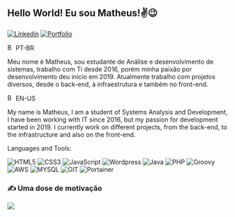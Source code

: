 ## Hello World! Eu sou Matheus!✌️😉

[![Linkedin](https://img.shields.io/badge/LinkedIn-0077B5?style=for-the-badge&logo=linkedin&logoColor=white)](https://www.linkedin.com/in/matheusmendesb01/)  [![Portfolio](https://img.shields.io/badge/website-000000?style=for-the-badge&logo=About.me&logoColor=white)](https://portfolio.precei.com/)

<img height="15" alt="Bandeira do Brasil" src="https://user-images.githubusercontent.com/39463872/117911655-8b8c0980-b2b4-11eb-9291-403c6f7f8a4d.png" style="max-width: 100%;"> PT-BR

Meu nome é Matheus, sou estudante de Análise e desenvolvimento de sistemas, trabalho com Ti desde 2016, porém minha paixão por desenvolvimento deu inicio em 2019. Atualmente trabalho com projetos diversos, desde o back-end, à infraestrutura e também no front-end.

<img height="15" alt="Bandeira dos EUA" src="https://upload.wikimedia.org/wikipedia/en/a/a4/Flag_of_the_United_States.svg" style="max-width: 100%;"> EN-US

My name is Matheus, I am a student of Systems Analysis and Development, I have been working with IT since 2016, but my passion for development started in 2019. I currently work on different projects, from the back-end, to the infrastructure and also on the front-end.

Languages and Tools:

![HTML5](https://img.shields.io/badge/HTML5-E34F26?style=for-the-badge&logo=html5&logoColor=white)
![CSS3](https://img.shields.io/badge/CSS3-1572B6?style=for-the-badge&logo=css3&logoColor=white)
![JavaScript](https://img.shields.io/badge/JavaScript-323330?style=for-the-badge&logo=javascript&logoColor=F7DF1E)
![Wordpress](https://img.shields.io/badge/Wordpress-21759B?style=for-the-badge&logo=wordpress&logoColor=white)
![Java](https://img.shields.io/badge/Java-000?style=for-the-badge&logo=java)
![PHP](https://img.shields.io/badge/PHP-777BB4.svg?style=for-the-badge&logo=PHP&logoColor=white)
![Groovy](https://img.shields.io/badge/apache%20Groovy-4298B8?style=for-the-badge&logo=apachegroovy&logoColor=white)
![AWS](https://img.shields.io/badge/Amazon_AWS-FF9900?style=for-the-badge&logo=amazonaws&logoColor=white)
![MYSQL](https://img.shields.io/badge/MySQL-005C84?style=for-the-badge&logo=mysql&logoColor=white)
![GIT](https://img.shields.io/badge/GitHub-100000?style=for-the-badge&logo=github&logoColor=white)
![Portainer](https://img.shields.io/badge/Portainer-13BEF9.svg?style=for-the-badge&logo=Portainer&logoColor=white)
### ✍️ Uma dose de motivação
![](https://quotes-github-readme.vercel.app/api?type=horizontal&theme=radical)


